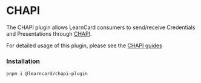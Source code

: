 # CHAPI

The CHAPI plugin allows LearnCard consumers to send/receive Credentials and Presentations through [CHAPI](../../how-to-guides/implement-flows/chapi/).&#x20;

For detailed usage of this plugin, please see the [CHAPI guides](../../how-to-guides/implement-flows/chapi/)

### Installation

```bash
pnpm i @learncard/chapi-plugin
```
